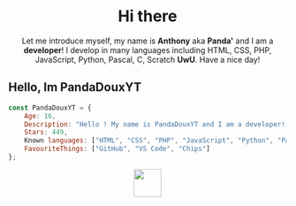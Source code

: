 <h1 align="center">Hi there</h1>
<p align="center">Let me introduce myself, my name is <b>Anthony</b> aka <b>Panda'</b> and I am a <b>developer</b>! I develop in many languages including HTML, CSS, PHP, JavaScript, Python, Pascal, C, Scratch <b>UwU</b>. Have a nice day!</p>

## Hello, Im PandaDouxYT

```js
const PandaDouxYT = {
    Age: 16,
    Description: "Hello ! My name is PandaDouxYT and I am a developer! I am often on the internet...",
    Stars: 449,
    Known languages: ["HTML", "CSS", "PHP", "JavaScript", "Python", "Pascal", "C", "Scratch"],
    FavouriteThings: ["GitHub", "VS Code", "Chips"]
};
```
<p align="center"><img src="https://www.anthonycode.fr/images/a3_blank.png" width="50px"></p>
